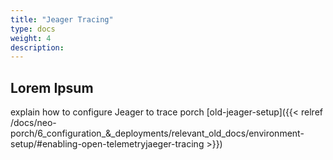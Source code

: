 ```yaml
---
title: "Jeager Tracing"
type: docs
weight: 4
description: 
---
```


## Lorem Ipsum

explain how to configure Jeager to trace porch [old-jeager-setup]({{< relref /docs/neo-porch/6_configuration_&_deployments/relevant_old_docs/environment-setup/#enabling-open-telemetryjaeger-tracing >}})
